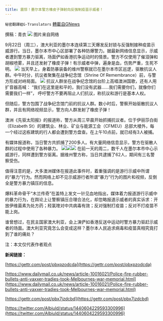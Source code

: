 ```yaml
---
title: 震惊！墨尔本警方橡皮子弹射向反强制疫苗示威者！
---
```

`秘密翻譯組G-Translators` [轉載自GNews](https://gnews.org/zh-hans/1547750/)

撰稿：青衣
![](https://assets.gnews.org/wp-content/uploads/2021/09/图片1-70.png)
图片来自网络

9月22日（周三），澳大利亚的墨尔本连续第三天爆发反封锁与反强制接种疫苗示威游行。当日，墨尔本市中心区部署了各种防爆警力。据最新网络信息显示，示威者遭到警方暴力驱离，场面俨如香港抗争运动时的情景。警方不仅使用了催泪弹和胡椒喷雾，并且还发射了橡皮子弹！有示威者中弹，遍身是血，伤势严重，生死不明。
![](https://assets.gnews.org/wp-content/uploads/2021/09/图片2-24.png)
当天早上，身着防暴装备的维州警察就已在墨尔本市区巡逻，驱散抗议人群。中午时分，抗议者聚集在战争纪念馆（Shrine Of Remembrance）前，与警方形成对峙局面。
![](https://assets.gnews.org/wp-content/uploads/2021/09/图片3-6.png)
抗议人群坐在战争纪念馆的台阶上高唱澳洲国歌，还有人用扩音器高喊： “我们在这里是和平的，我们没有武器……我们需要你们，就像你们需要我们一样”， 呼吁警方不要再阻止人们抗议，称抗议和游行是基本人权。

但随后，警方包围了战争纪念馆门前的抗议人群。数小时后，警察开始驱散抗议人群，并且有网络视频显示，警方向人群发射了橡皮子弹！

澳洲《先驱太阳报》的报道称，警方从周三早晨开始抓捕抗议者。位于伊丽莎白街（Elizabeth St）的建筑业、林业、矿业与能源工会（CFMEU）总部大楼外，每一个经过这栋建筑的行人都会遭到警方盘查。在上午10点前，就已经有3人被捕。

有媒体报道称，当日警方共抓捕了200多人。有大量网络信息显示，警方在驱散人群的过程中使用了各种暴力。
![](https://assets.gnews.org/wp-content/uploads/2021/09/图片4-3.png)![](https://assets.gnews.org/wp-content/uploads/2021/09/图片5-2.png)![](https://assets.gnews.org/wp-content/uploads/2021/09/图片6-2.png)
在前一天的周二，数千人在墨尔本市中心示威游行，同样遭到警方驱离。据维州警方称，当日共逮捕了62人，期间有三名警察受伤。

值得注意的是，大多澳洲媒体在报道此事件时，着重强调的是游行示威中所谓的“暴力”行为。然而网络上却不见示威游行者所谓“暴力”行为的图片和视频，反倒全是警方暴力镇压的信息。

爆料革命骨干“木兰传奇”在盖特上发文一针见血地指出，媒体着力报道游行示威中的暴力行为，在舆论上让警察镇压合理合法化，却忽略报道示威者的真实诉求：开放伊维菌素为处方药；羟氯喹对中共病毒有效；反对强制打疫苗；反对不打疫苗不能上岗。

谁曾想过，在民主国家澳大利亚，会上演俨如香港反送中运动时警方暴力驱赶示威者的场面。澳大利亚究竟怎么会变成这样？墨尔本人民追求病毒和疫苗真相究竟打到了谁的痛处？

注：本文仅代表作者观点

**新闻链接：**

[https://gettr.com/post/pbxpzodcda](https://gettr.com/post/pbxpzodcda)

[https://www.dailymail.co.uk/news/article-10016021/Police-fire-rubber-bullets-anti-vaxxer-tradies-took-Melbournes-war-memorial.html](https://www.dailymail.co.uk/news/article-10016021/Police-fire-rubber-bullets-anti-vaxxer-tradies-took-Melbournes-war-memorial.html)

[https://gettr.com/post/pbx7jzdcbd](https://gettr.com/post/pbx7jzdcbd)

[https://twitter.com/AIbiuld/status/1440604229593300996](https://twitter.com/AIbiuld/status/1440604229593300996)
